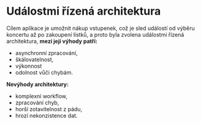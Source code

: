 # Událostmi řízená architektura

Cílem aplikace je umožnit nákup vstupenek, což je sled událostí od výběru koncertu až po zakoupení lístků, a proto byla zvolena událostmi řízená architektura, **mezi její výhody patří:**
- asynchronní zpracování,
- škálovatelnost,
- výkonnost
- odolnost vůči chybám.

**Nevýhody architektury:**
- komplexní workflow,
- zpracování chyb,
- horší zotavitelnost z pádu,
- hrozí nekonzistence dat.
